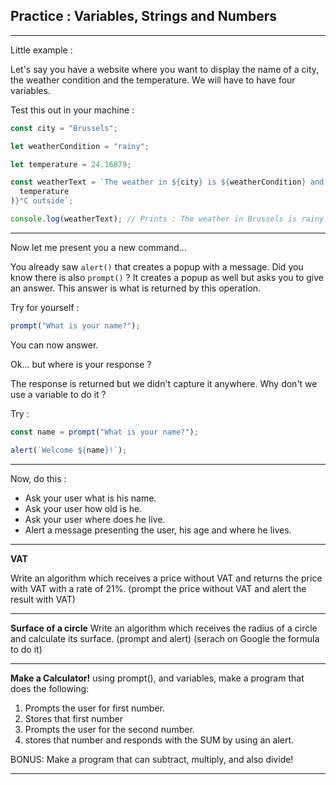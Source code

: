 ## Practice : Variables, Strings and Numbers

---

Little example :

Let's say you have a website where you want to display the name of a city, the weather condition and the temperature. We will have to have four variables.

Test this out in your machine :

```js
const city = "Brussels";

let weatherCondition = "rainy";

let temperature = 24.16879;

const weatherText = `The weather in ${city} is ${weatherCondition} and it's ${parseInt(
  temperature
)}°C outside`;

console.log(weatherText); // Prints : The weather in Brussels is rainy and it's 24°C outside.
```

---

Now let me present you a new command...

You already saw `alert()` that creates a popup with a message.
Did you know there is also `prompt()` ? It creates a popup as well but asks you to give an answer. This answer is what is returned by this operation.

Try for yourself :

```js
prompt("What is your name?");
```

You can now answer.

Ok... but where is your response ?

The response is returned but we didn't capture it anywhere. Why don't we use a variable to do it ?

Try :

```js
const name = prompt("What is your name?");

alert(`Welcome ${name}!`);
```

---

Now, do this :

- Ask your user what is his name.
- Ask your user how old is he.
- Ask your user where does he live.
- Alert a message presenting the user, his age and where he lives.

---

**VAT**

Write an algorithm which receives a price without VAT and returns the price with VAT with a rate of 21%. (prompt the price without VAT and alert the result with VAT)

---

**Surface of a circle**
Write an algorithm which receives the radius of a circle and calculate its surface. (prompt and alert) (serach on Google the formula to do it)

---

**Make a Calculator!** using prompt(), and variables, make a program that does the following:

1. Prompts the user for first number.
2. Stores that first number
3. Prompts the user for the second number.
4. stores that number and responds with the SUM by using an alert.

BONUS: Make a program that can subtract, multiply, and also divide!

---
